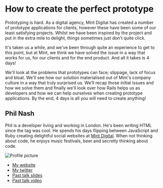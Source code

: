 # How to create the perfect prototype

Prototyping is hard. As a digital agency, Mint Digital has created a number of prototype applications for clients, however these have been some of our least satisfying projects. Whilst we have been inspired by the project and put in the extra mile to delight, things sometimes just don't quite click.

It's taken us a while, and we've been through quite an experience to get to this point, but at Mint, we think we have solved the issue in a way that works for us, for our clients and for the end product. And all it takes is 4 days!

We'll look at the problems that prototypes can face; slippage, lack of focus and bloat. We'll see how our solution materialised out of Mint's company culture in a way that truly surprised us. We'll recap those initial issues and how we solve them and finally we'll look over how Rails helps us as developers and how we can help ourselves when creating prototype applications. By the end, 4 days is all you will need to create anything!

## Phil Nash

Phil is a developer living and working in London. He's been writing HTML since the <font> tag was cool. He spends his days flipping between JavaScript and Ruby creating delightful social websites at [Mint Digital](http://mintdigital.com). When not thinking about code, he enjoys music festivals, beer and secretly thinking about code.

![Profile picture](https://raw.github.com/rubyaustralia/rubyconfau-2014-cfp/master/talk-how_to_create_the_perfect_prototype/profile_picture.jpg)

- [My website](http://philna.sh)
- [My twitter](https://twitter.com/philnash)
- [Past talk slides](https://speakerdeck.com/philnash)
- [Past talk video](http://lanyrd.com/profile/philnash/video/)
